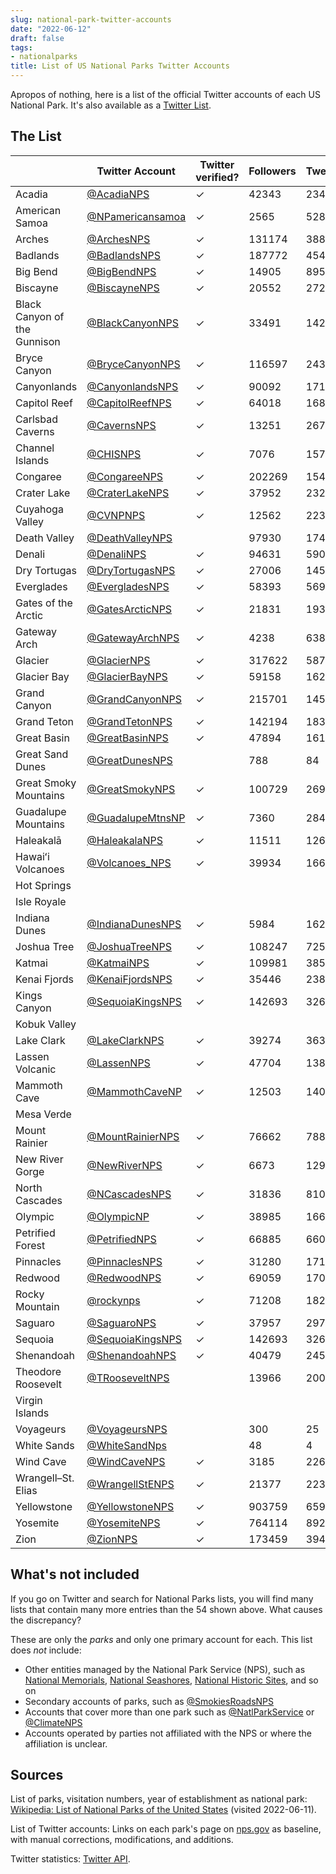 ```yaml
---
slug: national-park-twitter-accounts
date: "2022-06-12"
draft: false
tags:
- nationalparks
title: List of US National Parks Twitter Accounts
---
```


Apropos of nothing, here is a list of the official Twitter accounts of each US National Park.
It's also available as a [Twitter List](https://twitter.com/i/lists/1533282194466058241?t=5Z-0-yrpYL0i7WAhyOjt8Q&s=09).

## The List

|                              | Twitter Account                                         | Twitter verified? | Followers | Tweets | Established in | Visitors in 2021 |
| ---------------------------- | ------------------------------------------------------- | ----------------- | --------- | ------ | -------------- | ---------------- |
| Acadia                       | [@AcadiaNPS](https://twitter.com/AcadiaNPS)             | ✓                 | 42343     | 2348   | 1919           | 4069098          |
| American Samoa               | [@NPamericansamoa](https://twitter.com/NPamericansamoa) | ✓                 | 2565      | 528    | 1988           | 8495             |
| Arches                       | [@ArchesNPS](https://twitter.com/ArchesNPS)             | ✓                 | 131174    | 3885   | 1971           | 1806865          |
| Badlands                     | [@BadlandsNPS](https://twitter.com/BadlandsNPS)         | ✓                 | 187772    | 4547   | 1978           | 1224226          |
| Big Bend                     | [@BigBendNPS](https://twitter.com/BigBendNPS)           | ✓                 | 14905     | 895    | 1944           | 581220           |
| Biscayne                     | [@BiscayneNPS](https://twitter.com/BiscayneNPS)         | ✓                 | 20552     | 2723   | 1980           | 705655           |
| Black Canyon of the Gunnison | [@BlackCanyonNPS](https://twitter.com/BlackCanyonNPS)   | ✓                 | 33491     | 1422   | 1999           | 308910           |
| Bryce Canyon                 | [@BryceCanyonNPS](https://twitter.com/BryceCanyonNPS)   | ✓                 | 116597    | 2439   | 1928           | 2104600          |
| Canyonlands                  | [@CanyonlandsNPS](https://twitter.com/CanyonlandsNPS)   | ✓                 | 90092     | 1711   | 1964           | 911594           |
| Capitol Reef                 | [@CapitolReefNPS](https://twitter.com/CapitolReefNPS)   | ✓                 | 64018     | 1689   | 1971           | 1405353          |
| Carlsbad Caverns             | [@CavernsNPS](https://twitter.com/CavernsNPS)           | ✓                 | 13251     | 2677   | 1930           | 349244           |
| Channel Islands              | [@CHISNPS](https://twitter.com/CHISNPS)                 | ✓                 | 7076      | 1574   | 1980           | 319252           |
| Congaree                     | [@CongareeNPS](https://twitter.com/CongareeNPS)         | ✓                 | 202269    | 15438  | 2003           | 215181           |
| Crater Lake                  | [@CraterLakeNPS](https://twitter.com/CraterLakeNPS)     | ✓                 | 37952     | 2329   | 1902           | 647751           |
| Cuyahoga Valley              | [@CVNPNPS](https://twitter.com/CVNPNPS)                 | ✓                 | 12562     | 2238   | 2000           | 2575275          |
| Death Valley                 | [@DeathValleyNPS](https://twitter.com/DeathValleyNPS)   |                   | 97930     | 1740   | 1994           | 1146551          |
| Denali                       | [@DenaliNPS](https://twitter.com/DenaliNPS)             | ✓                 | 94631     | 5907   | 1917           | 229521           |
| Dry Tortugas                 | [@DryTortugasNPS](https://twitter.com/DryTortugasNPS)   | ✓                 | 27006     | 1454   | 1992           | 83817            |
| Everglades                   | [@EvergladesNPS](https://twitter.com/EvergladesNPS)     | ✓                 | 58393     | 5698   | 1934           | 942130           |
| Gates of the Arctic          | [@GatesArcticNPS](https://twitter.com/GatesArcticNPS)   | ✓                 | 21831     | 193    | 1980           | 7362             |
| Gateway Arch                 | [@GatewayArchNPS](https://twitter.com/GatewayArchNPS)   | ✓                 | 4238      | 638    | 2018           | 1145081          |
| Glacier                      | [@GlacierNPS](https://twitter.com/GlacierNPS)           | ✓                 | 317622    | 5877   | 1910           | 3081656          |
| Glacier Bay                  | [@GlacierBayNPS](https://twitter.com/GlacierBayNPS)     | ✓                 | 59158     | 1629   | 1980           | 89768            |
| Grand Canyon                 | [@GrandCanyonNPS](https://twitter.com/GrandCanyonNPS)   | ✓                 | 215701    | 14529  | 1919           | 4532677          |
| Grand Teton                  | [@GrandTetonNPS](https://twitter.com/GrandTetonNPS)     | ✓                 | 142194    | 1834   | 1929           | 3885230          |
| Great Basin                  | [@GreatBasinNPS](https://twitter.com/GreatBasinNPS)     | ✓                 | 47894     | 1612   | 1986           | 144875           |
| Great Sand Dunes             | [@GreatDunesNPS](https://twitter.com/GreatDunesNPS)     |                   | 788       | 84     | 2004           | 602613           |
| Great Smoky Mountains        | [@GreatSmokyNPS](https://twitter.com/GreatSmokyNPS)     | ✓                 | 100729    | 2698   | 1934           | 14161548         |
| Guadalupe Mountains          | [@GuadalupeMtnsNP](https://twitter.com/GuadalupeMtnsNP) | ✓                 | 7360      | 284    | 1966           | 243291           |
| Haleakalā                    | [@HaleakalaNPS](https://twitter.com/HaleakalaNPS)       | ✓                 | 11511     | 1263   | 1961           | 853181           |
| Hawaiʻi Volcanoes            | [@Volcanoes_NPS](https://twitter.com/Volcanoes_NPS)     | ✓                 | 39934     | 1669   | 1916           | 1262747          |
| Hot Springs                  |                                                         |                   |           |        | 1921           | 2162884          |
| Isle Royale                  |                                                         |                   |           |        | 2019           | 25844            |
| Indiana Dunes                | [@IndianaDunesNPS](https://twitter.com/IndianaDunesNPS) | ✓                 | 5984      | 1624   | 1940           | 3177210          |
| Joshua Tree                  | [@JoshuaTreeNPS](https://twitter.com/JoshuaTreeNPS)     | ✓                 | 108247    | 7251   | 1994           | 3064400          |
| Katmai                       | [@KatmaiNPS](https://twitter.com/KatmaiNPS)             | ✓                 | 109981    | 3853   | 1980           | 24764            |
| Kenai Fjords                 | [@KenaiFjordsNPS](https://twitter.com/KenaiFjordsNPS)   | ✓                 | 35446     | 2380   | 1980           | 411782           |
| Kings Canyon                 | [@SequoiaKingsNPS](https://twitter.com/SequoiaKingsNPS) | ✓                 | 142693    | 3265   | 1940           | 562918           |
| Kobuk Valley                 |                                                         |                   |           |        | 1980           | 11540            |
| Lake Clark                   | [@LakeClarkNPS](https://twitter.com/LakeClarkNPS)       | ✓                 | 39274     | 3638   | 1980           | 18278            |
| Lassen Volcanic              | [@LassenNPS](https://twitter.com/LassenNPS)             | ✓                 | 47704     | 1387   | 1916           | 359635           |
| Mammoth Cave                 | [@MammothCaveNP](https://twitter.com/MammothCaveNP)     | ✓                 | 12503     | 1405   | 1941           | 515774           |
| Mesa Verde                   |                                                         |                   |           |        | 1906           | 548477           |
| Mount Rainier                | [@MountRainierNPS](https://twitter.com/MountRainierNPS) | ✓                 | 76662     | 7887   | 1899           | 1670063          |
| New River Gorge              | [@NewRiverNPS](https://twitter.com/NewRiverNPS)         | ✓                 | 6673      | 1297   | 2020           | 1682720          |
| North Cascades               | [@NCascadesNPS](https://twitter.com/NCascadesNPS)       | ✓                 | 31836     | 810    | 1968           | 17855            |
| Olympic                      | [@OlympicNP](https://twitter.com/OlympicNP)             | ✓                 | 38985     | 1669   | 1938           | 2718925          |
| Petrified Forest             | [@PetrifiedNPS](https://twitter.com/PetrifiedNPS)       | ✓                 | 66885     | 6604   | 1962           | 590334           |
| Pinnacles                    | [@PinnaclesNPS](https://twitter.com/PinnaclesNPS)       | ✓                 | 31280     | 1712   | 2013           | 348857           |
| Redwood                      | [@RedwoodNPS](https://twitter.com/RedwoodNPS)           | ✓                 | 69059     | 1707   | 1968           | 435879           |
| Rocky Mountain               | [@rockynps](https://twitter.com/rockynps)               | ✓                 | 71208     | 18248  | 1915           | 4434848          |
| Saguaro                      | [@SaguaroNPS](https://twitter.com/SaguaroNPS)           | ✓                 | 37957     | 2971   | 1994           | 1079786          |
| Sequoia                      | [@SequoiaKingsNPS](https://twitter.com/SequoiaKingsNPS) | ✓                 | 142693    | 3265   | 1890           | 1059548          |
| Shenandoah                   | [@ShenandoahNPS](https://twitter.com/ShenandoahNPS)     | ✓                 | 40479     | 2457   | 1935           | 1592312          |
| Theodore Roosevelt           | [@TRooseveltNPS](https://twitter.com/TRooseveltNPS)     |                   | 13966     | 2008   | 1978           | 796085           |
| Virgin Islands               |                                                         |                   |           |        | 1956           | 323999           |
| Voyageurs                    | [@VoyageursNPS](https://twitter.com/VoyageursNPS)       |                   | 300       | 25     | 1975           | 243042           |
| White Sands                  | [@WhiteSandNps](https://twitter.com/WhiteSandNps)       |                   | 48        | 4      | 2019           | 782469           |
| Wind Cave                    | [@WindCaveNPS](https://twitter.com/WindCaveNPS)         | ✓                 | 3185      | 226    | 1903           | 709001           |
| Wrangell–St. Elias           | [@WrangellStENPS](https://twitter.com/WrangellStENPS)   | ✓                 | 21377     | 2233   | 1980           | 50189            |
| Yellowstone                  | [@YellowstoneNPS](https://twitter.com/YellowstoneNPS)   | ✓                 | 903759    | 6598   | 1872           | 4860242          |
| Yosemite                     | [@YosemiteNPS](https://twitter.com/YosemiteNPS)         | ✓                 | 764114    | 8922   | 1890           | 3287595          |
| Zion                         | [@ZionNPS](https://twitter.com/ZionNPS)                 | ✓                 | 173459    | 3945   | 1919           | 5039835          |

## What's not included

If you go on Twitter and search for National Parks lists, you will find many lists that contain many more entries than the 54 shown above.
What causes the discrepancy?

These are only the _parks_ and only one primary account for each. 
This list does _not_ include: 
* Other entities managed by the National Park Service (NPS), such as [National Memorials](https://en.wikipedia.org/wiki/List_of_national_memorials_of_the_United_States), [National Seashores](https://en.wikipedia.org/wiki/List_of_national_lakeshores_and_seashores_of_the_United_States), [National Historic Sites](https://en.wikipedia.org/wiki/National_Historic_Site_(United_States)), and so on
* Secondary accounts of parks, such as [@SmokiesRoadsNPS](https://twitter.com/SmokiesRoadsNPS)
* Accounts that cover more than one park such as [@NatlParkService](https://twitter.com/NatlParkService) or [@ClimateNPS](https://twitter.com/ClimateNPS)
* Accounts operated by parties not affiliated with the NPS or where the affiliation is unclear.

## Sources

List of parks, visitation numbers, year of establishment as national park: [Wikipedia: List of National Parks of the United States](https://en.wikipedia.org/wiki/List_of_national_parks_of_the_United_States) (visited 2022-06-11).

List of Twitter accounts: Links on each park's page on [nps.gov](https://www.nps.gov) as baseline, with manual corrections, modifications, and additions.

Twitter statistics: [Twitter API](https://developer.twitter.com/).
